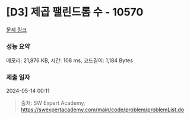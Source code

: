 # [D3] 제곱 팰린드롬 수 - 10570 

[문제 링크](https://swexpertacademy.com/main/code/problem/problemDetail.do?contestProbId=AXO72aaqPrcDFAXS) 

### 성능 요약

메모리: 21,876 KB, 시간: 108 ms, 코드길이: 1,184 Bytes

### 제출 일자

2024-05-14 00:11



> 출처: SW Expert Academy, https://swexpertacademy.com/main/code/problem/problemList.do